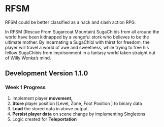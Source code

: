 # RFSM

RFSM could be better classified as a hack and slash action RPG.

In RFSM (Rescue From Sugarcoat Mountain) SugaChibis from all around the world have been kidnapped by a vengeful stork who believes to be the ultimate mother. By incarnating a SugaChibi with thirst for freedom, the player will travel a world of awe and sweetness, while trying to free his fellow SugaChibis from imprisonment in a fantasy world taken straight out of Willy Wonka’s mind.

## Development Version 1.1.0
### Week 1 Progress

1. Implement player **movement**,
2. **Store** player position [Level, Zone, Foot Position ] to binary data
3. **Load** the stored data in above output.
4. **Persist player data** on scene change by implementing Singletons
5.  Logic created for **Teleportation**
